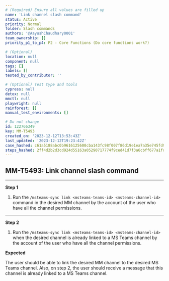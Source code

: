 ```yaml
---
# (Required) Ensure all values are filled up
name: 'Link channel slash command'
status: Active
priority: Normal
folder: Slash commands
authors: '@AayushChaudhary0001'
team_ownership: []
priority_p1_to_p4: P2 - Core Functions (Do core functions work?)

# (Optional)
location: null
component: null
tags: []
labels: []
tested_by_contributor: ''

# (Optional) Test type and tools
cypress: null
detox: null
mmctl: null
playwright: null
rainforest: []
manual_test_environments: []

# Do not change
id: 122766349
key: MM-T5493
created_on: '2023-12-12T13:53:43Z'
last_updated: '2023-12-12T19:23:42Z'
case_hashed: c61a5188abc0b9616125600cba143fc98f007f86d19e1ea7a35e745fd9ee8c5a05dbe902e1e2c446b387d3fd16ecf2d2
steps_hashed: 2ff4d2b2d3cd924d55163a05290717774f9ced41d7f3a6cbff677a1fd19001e58d9981041479476caf5ec06923f72db7
---
```


<!-- (Auto-generated) Based on frontmatter's "key" and "name" -->

## MM-T5493: Link channel slash command

---

**Step 1**

1. Run the `/msteams-sync link <msteams-teams-id> <msteams-channel-id>` command in the desired MM channel by the account of the user who have all the channel permissions.

---

**Step 2**

1. Run the `/msteams-sync link <msteams-teams-id> <msteams-channel-id>` when the desired channel is already linked to a MS Teams channel by the account of the user who have all the channel permissions.

**Expected**

The user should be able to link the desired MM channel to the desired MS Teams channel. Also, on step 2, the user should receive a message that this channel is already linked to a MS Teams channel.
